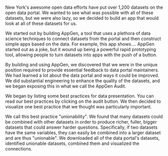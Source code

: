 New York's awesome open data efforts have put over 1,200 datasets on the open
data portal. We wanted to see what was possible with all of these datasets,
but we were also lazy, so we decided to build an app that would look at all
of these datasets for us.

We started out by building AppGen, a tool that uses a plethora of data science
techniques to connect datasets from the portal and then construct simple apps
based on the data. For example, this app shows....
AppGen started out as a joke, but it wound up being a powerful
rapid prototyping tool, allowing people to turn datasets into apps with the push
of a button.

By building and using AppGen, we discovered that we were in the unique position
required to provide essential feedback to data portal maintainers.
We had learned a lot about the data portal and ways it could be
improved. We did substantial engineering to enhance the quality of the datasets,
and we began exposing this in what we call the AppGen Audit.

We began by listing some best practices for data presentation. You can read our
best practices by clicking on the audit button. We then decided to visualize one
best practice that we thought was particularly important.

We call this best practice "unionability". We found that many datasets could be
combined with other datasets in order to produce richer, fuller, bigger datasets
that could answer harder questions. Specifically, if two datasets have the same
variables, they can easily be combined into a larger dataset and are thus
"unionable". We downloaded all of the data portal's datasets, identified
unionable datasets, combined them and visualized the connections.
